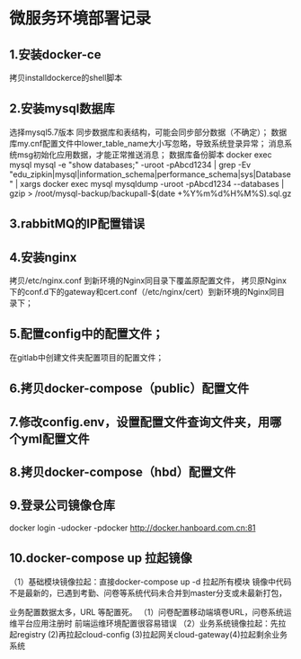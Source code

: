 # 微服务环境部署记录

## 1.安装docker-ce

拷贝installdockerce的shell脚本

## 2.安装mysql数据库

选择mysql5.7版本
同步数据库和表结构，可能会同步部分数据（不确定）；
数据库my.cnf配置文件中lower_table_name大小写忽略，导致系统登录异常；
消息系统msg初始化应用数据，才能正常推送消息；
数据库备份脚本
docker exec mysql mysql -e "show databases;" -uroot -pAbcd1234 | grep -Ev "edu_zipkin|mysql|information_schema|performance_schema|sys|Database" | xargs docker exec mysql mysqldump -uroot -pAbcd1234 --databases | gzip > /root/mysql-backup/backupall-$(date +%Y%m%d%H%M%S).sql.gz

## 3.rabbitMQ的IP配置错误

## 4.安装nginx

拷贝/etc/nginx.conf 到新环境的Nginx同目录下覆盖原配置文件，
拷贝原Nginx下的conf.d下的gateway和cert.conf（/etc/nginx/cert）到新环境的Nginx同目录下；

## 5.配置config中的配置文件；

在gitlab中创建文件夹配置项目的配置文件；

## 6.拷贝docker-compose（public）配置文件

## 7.修改config.env，设置配置文件查询文件夹，用哪个yml配置文件

## 8.拷贝docker-compose（hbd）配置文件

## 9.登录公司镜像仓库

 docker login -udocker -pdocker  http://docker.hanboard.com.cn:81

## 10.docker-compose up 拉起镜像

（1）基础模块镜像拉起：直接docker-compose up -d 拉起所有模块  镜像中代码不是最新的，已遇到考勤、问卷等系统代码未合并到master分支或未最新打包，

业务配置数据太多，URL 等配置死。
（1）问卷配置移动端填卷URL，问卷系统运维平台应用注册时 前端运维环境配置很容易错误
（2）业务系统镜像拉起：先拉起registry (2)再拉起cloud-config (3)拉起网关cloud-gateway(4)拉起剩余业务系统

